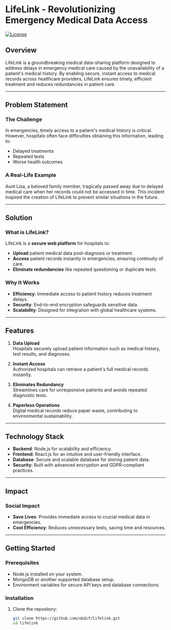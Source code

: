 # **LifeLink - Revolutionizing Emergency Medical Data Access**

[![License](https://img.shields.io/badge/license-MIT-green)](LICENSE)

## **Overview**

LifeLink is a groundbreaking medical data-sharing platform designed to address delays in emergency medical care caused by the unavailability of a patient's medical history. By enabling secure, instant access to medical records across healthcare providers, LifeLink ensures timely, efficient treatment and reduces redundancies in patient care.

---

## **Problem Statement**

### **The Challenge**
In emergencies, timely access to a patient's medical history is critical. However, hospitals often face difficulties obtaining this information, leading to:  
- Delayed treatments  
- Repeated tests  
- Worse health outcomes  

### **A Real-Life Example**  
Aunt Lisa, a beloved family member, tragically passed away due to delayed medical care when her records could not be accessed in time. This incident inspired the creation of LifeLink to prevent similar situations in the future.

---

## **Solution**

### **What is LifeLink?**  
LifeLink is a **secure web platform** for hospitals to:  
- **Upload** patient medical data post-diagnosis or treatment.  
- **Access** patient records instantly in emergencies, ensuring continuity of care.  
- **Eliminate redundancies** like repeated questioning or duplicate tests.

### **Why It Works**  
- **Efficiency**: Immediate access to patient history reduces treatment delays.  
- **Security**: End-to-end encryption safeguards sensitive data.  
- **Scalability**: Designed for integration with global healthcare systems.

---

## **Features**

1. **Data Upload**  
   Hospitals securely upload patient information such as medical history, test results, and diagnoses.  

2. **Instant Access**  
   Authorized hospitals can retrieve a patient's full medical records instantly.  

3. **Eliminates Redundancy**  
   Streamlines care for unresponsive patients and avoids repeated diagnostic tests.  

4. **Paperless Operations**  
   Digital medical records reduce paper waste, contributing to environmental sustainability.  

---

## **Technology Stack**

- **Backend**: Node.js for scalability and efficiency.  
- **Frontend**: React.js for an intuitive and user-friendly interface.  
- **Database**: Secure and scalable database for storing patient data.  
- **Security**: Built with advanced encryption and GDPR-compliant practices.

---

## **Impact**

### **Social Impact**
- **Save Lives**: Provides immediate access to crucial medical data in emergencies.  
- **Cost Efficiency**: Reduces unnecessary tests, saving time and resources.  


---

## **Getting Started**

### **Prerequisites**
- Node.js installed on your system.
- MongoDB or another supported database setup.
- Environment variables for secure API keys and database connections.

### **Installation**

1. Clone the repository:  
   ```bash
   git clone https://github.com/obdif/lifelink.git
   cd lifelink
